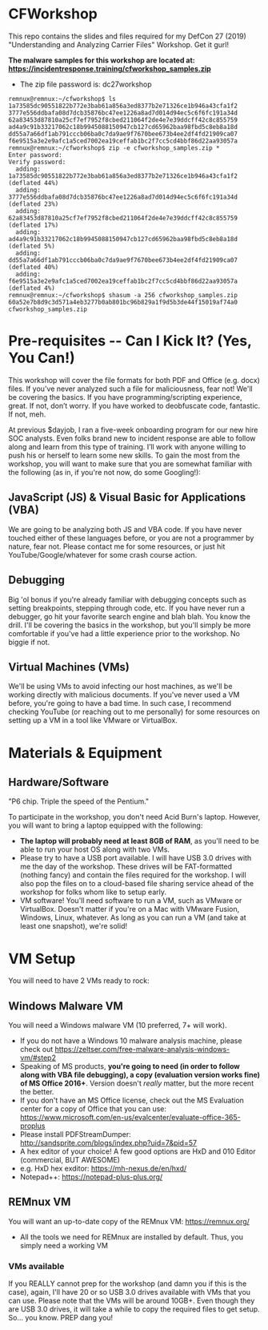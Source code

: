 # CFWorkshop
This repo contains the slides and files required for my DefCon 27 (2019) "Understanding and Analyzing Carrier Files" Workshop. Get it gurl!

**The malware samples for this workshop are located at:**
**https://incidentresponse.training/cfworkshop_samples.zip**
- The zip file password is: dc27workshop

```
remnux@remnux:~/cfworkshop$ ls
1a73585dc90551822b772e3bab61a856a3ed8377b2e71326ce1b946a43cfa1f2
3777e556ddbafa08d7dcb35876bc47ee1226a8ad7d014d94ec5c6f6fc191a34d
62a83453d87810a25cf7ef7952f8cbed211064f2de4e7e39ddcff42c8c855759
ad4a9c91b33217062c18b9945088150947cb127cd65962baa98fbd5c8eb8a18d
dd55a7a66df1ab791cccb06ba0c7da9ae9f7670bee673b4ee2df4fd21909ca07
f6e9515a3e2e9afc1a5ced7002ea19ceffab1bc2f7cc5cd4bbf86d22aa93057a
remnux@remnux:~/cfworkshop$ zip -e cfworkshop_samples.zip *
Enter password: 
Verify password: 
  adding: 1a73585dc90551822b772e3bab61a856a3ed8377b2e71326ce1b946a43cfa1f2 (deflated 44%)
  adding: 3777e556ddbafa08d7dcb35876bc47ee1226a8ad7d014d94ec5c6f6fc191a34d (deflated 23%)
  adding: 62a83453d87810a25cf7ef7952f8cbed211064f2de4e7e39ddcff42c8c855759 (deflated 17%)
  adding: ad4a9c91b33217062c18b9945088150947cb127cd65962baa98fbd5c8eb8a18d (deflated 5%)
  adding: dd55a7a66df1ab791cccb06ba0c7da9ae9f7670bee673b4ee2df4fd21909ca07 (deflated 40%)
  adding: f6e9515a3e2e9afc1a5ced7002ea19ceffab1bc2f7cc5cd4bbf86d22aa93057a (deflated 4%)
remnux@remnux:~/cfworkshop$ shasum -a 256 cfworkshop_samples.zip 
60a52e7b8d9c3d571a4eb3277b0ab801bc96b829a1f9d5b3de44f15019af74a0  cfworkshop_samples.zip
```

# Pre-requisites -- Can I Kick It? (Yes, You Can!)

This workshop will cover the file formats for both PDF and Office (e.g. docx) files. If you've never analyzed such a file for maliciousness, fear not! We'll be covering the basics. If you have programming/scripting experience, great. If not, don’t worry. If you have worked to deobfuscate code, fantastic. If not, meh.

At previous $dayjob, I ran a five-week onboarding program for our new hire SOC analysts. Even folks brand new to incident response are able to follow along and learn from this type of training.  I’ll work with anyone willing to push his or herself to learn some new skills.  To gain the most from the workshop, you will want to make sure that you are somewhat familiar with the following (as in, if you're not now, do some Googling!):

## JavaScript (JS) & Visual Basic for Applications (VBA)

We are going to be analyzing both JS and VBA code. If you have never touched either of these languages before, or you are not a programmer by nature, fear not.  Please contact me for some resources, or just hit YouTube/Google/whatever for some crash course action.

## Debugging

Big 'ol bonus if you're already familiar with debugging concepts such as setting breakpoints, stepping through code, etc.  If you have never run a debugger, go hit your favorite search engine and blah blah.  You know the drill.  I'll be covering the basics in the workshop, but you'll simply be more comfortable if you've had a little experience prior to the workshop.  No biggie if not.

## Virtual Machines (VMs)

We'll be using VMs to avoid infecting our host machines, as we'll be working directly with malicious documents.  If you've never used a VM before, you're going to have a bad time.  In such case, I recommend checking YouTube (or reaching out to me personally) for some resources on setting up a VM in a tool like VMware or VirtualBox.

# Materials & Equipment

## Hardware/Software
"P6 chip. Triple the speed of the Pentium."

To participate in the workshop, you don't need Acid Burn's laptop. However, you will want to bring a laptop equipped with the following:
- **The laptop will probably need at least 8GB of RAM**, as you'll need to be able to run your host OS along with two VMs.
- Please try to have a USB port available. I will have USB 3.0 drives with me the day of the workshop. These drives will be FAT-formatted (nothing fancy) and contain the files required for the workshop. I will also pop the files on to a cloud-based file sharing service ahead of the workshop for folks whom like to setup early.
- VM software!  You'll need software to run a VM, such as VMware or VirtualBox.  Doesn't matter if you're on a Mac with VMware Fusion, Windows, Linux, whatever.  As long as you can run a VM (and take at least one snapshot), we're solid!

# VM Setup

You will need to have 2 VMs ready to rock:

## Windows Malware VM

You will need a Windows malware VM (10 preferred, 7+ will work).
- If you do not have a Windows 10 malware analysis machine, please check out https://zeltser.com/free-malware-analysis-windows-vm/#step2
- Speaking of MS products, **you're going to need (in order to follow along with VBA file debugging), a copy (evaluation version works fine) of MS Office 2016+**. Version doesn't *really* matter, but the more recent the better.
- If you don't have an MS Office license, check out the MS Evaluation center for a copy of Office that you can use: https://www.microsoft.com/en-us/evalcenter/evaluate-office-365-proplus
- Please install PDFStreamDumper: http://sandsprite.com/blogs/index.php?uid=7&pid=57
- A hex editor of your choice! A few good options are HxD and 010 Editor (commercial, BUT AWESOME)
- e.g. HxD hex exditor: https://mh-nexus.de/en/hxd/
- Notepad++: https://notepad-plus-plus.org/

## REMnux VM

You will want an up-to-date copy of the REMnux VM: https://remnux.org/

- All the tools we need for REMnux are installed by default. Thus, you simply need a working VM

### VMs available

If you REALLY cannot prep for the workshop (and damn you if this is the case), again, I'll have 20 or so USB 3.0 drives available with VMs that you can use. Please note that the VMs will be around 10GB+. Even though they are USB 3.0 drives, it will take a while to copy the required files to get setup. So... you know. PREP dang you!
